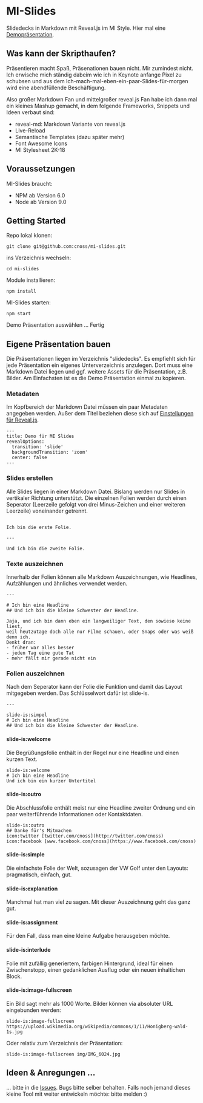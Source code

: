 # MI-Slides
Slidedecks in Markdown mit Reveal.js im MI Style. Hier mal eine [Demopräsentation](https://cnoss.github.io/mi-slides/).

## Was kann der Skripthaufen?
Präsentieren macht Spaß, Präsenationen bauen nicht. Mir zumindest nicht. Ich erwische mich ständig dabeim wie ich in Keynote anfange Pixel zu schubsen und aus dem Ich-mach-mal-eben-ein-paar-Slides-für-morgen wird eine abendfüllende Beschäftigung.

Also großer Markdown Fan und mittelgroßer reveal.js Fan habe ich dann mal ein kleines Mashup gemacht, in dem folgende Frameworks, Snippets und Ideen verbaut sind:

- reveal-md: Markdown Variante von reveal.js
- Live-Reload
- Semantische Templates (dazu später mehr)
- Font Awesome Icons
- MI Stylesheet 2K-18

## Voraussetzungen
MI-Slides braucht:
- NPM ab Version 6.0
- Node ab Version 9.0 

## Getting Started

Repo lokal klonen:

``` git clone git@github.com:cnoss/mi-slides.git ```

ins Verzeichnis wechseln:

``` cd mi-slides ```

Module installieren:

``` npm install ```

MI-Slides starten:

``` npm start ```

Demo Präsentation auswählen … Fertig


## Eigene Präsentation bauen

Die Präsentationen liegen im Verzeichnis "slidedecks". Es empfiehlt sich für jede Präsentation ein eigenes Unterverzeichnis anzulegen. Dort muss eine Markdown Datei liegen und ggf. weitere Assets für die Präsentation, z.B. Bilder. Am Einfachsten ist es die Demo Präsentation einmal zu kopieren. 

### Metadaten

Im Kopfbereich der Markdown Datei müssen ein paar Metadaten angegeben werden. Außer dem Titel beziehen diese sich auf [Einstellungen für Reveal.js](https://github.com/webpro/reveal-md#yaml-front-matter).

```
---
title: Demo für MI Slides
revealOptions:
  transition: 'slide'
  backgroundTransition: 'zoom'
  center: false
---
```

### Slides erstellen
Alle Slides liegen in einer Markdown Datei. Bislang werden nur Slides in vertikaler Richtung unterstützt. Die einzelnen Folien werden durch einen Seperator (Leerzeile gefolgt von drei Minus-Zeichen und einer weiteren Leerzeile) voneinander getrennt.

```

Ich bin die erste Folie.

---

Und ich bin die zweite Folie.

```

### Texte auszeichnen
Innerhalb der Folien können alle Markdown Auszeichnungen, wie Headlines, Aufzählungen und ähnliches verwendet werden.

```
---

# Ich bin eine Headline
## Und ich bin die kleine Schwester der Headline.

Jaja, und ich bin dann eben ein langweiliger Text, den sowieso keine liest, 
weil heutzutage doch alle nur Filme schauen, oder Snaps oder was weiß denn ich. 
Denkt dran:
- früher war alles besser
- jeden Tag eine gute Tat
- mehr fällt mir gerade nicht ein
```

### Folien auszeichnen
Nach dem Seperator kann der Folie die Funktion und damit das Layout mitgegeben werden. Das Schlüsselwort dafür ist slide-is.

```
---

slide-is:simpel
# Ich bin eine Headline
## Und ich bin die kleine Schwester der Headline.

```
#### slide-is:welcome
Die Begrüßungsfolie enthält in der Regel nur eine Headline und einen kurzen Text.

```
slide-is:welcome
# Ich bin eine Headline
Und ich bin ein kurzer Untertitel
```

#### slide-is:outro
Die Abschlussfolie enthält meist nur eine Headline zweiter Ordnung und ein paar weiterführende Informationen oder Kontaktdaten.

```
slide-is:outro
## Danke für's Mitmachen
icon:twitter [twitter.com/cnoss](http://twitter.com/cnoss)  
icon:facebook [www.facebook.com/cnoss](https://www.facebook.com/cnoss)
```

#### slide-is:simple
Die einfachste Folie der Welt, sozusagen der VW Golf unter den Layouts: pragmatisch, einfach, gut.

#### slide-is:explanation
Manchmal hat man viel zu sagen. Mit dieser Auszeichnung geht das ganz gut.

#### slide-is:assignment
Für den Fall, dass man eine kleine Aufgabe herausgeben möchte.

#### slide-is:interlude
Folie mit zufällig generiertem, farbigen Hintergrund, ideal für einen Zwischenstopp, einen gedanklichen Ausflug oder ein neuen inhaltichen Block.

#### slide-is:image-fullscreen 
Ein Bild sagt mehr als 1000 Worte. Bilder können via absoluter URL eingebunden werden:

```
slide-is:image-fullscreen https://upload.wikimedia.org/wikipedia/commons/1/11/Honigberg-wald-1s.jpg
```

Oder relativ zum Verzeichnis der Präsentation:

```
slide-is:image-fullscreen img/IMG_6024.jpg
```

## Ideen & Anregungen …
… bitte in die [Issues](https://github.com/cnoss/mi-slides/issues). Bugs bitte selber behalten. 
Falls noch jemand dieses kleine Tool mit weiter entwickeln möchte: bitte melden :)
